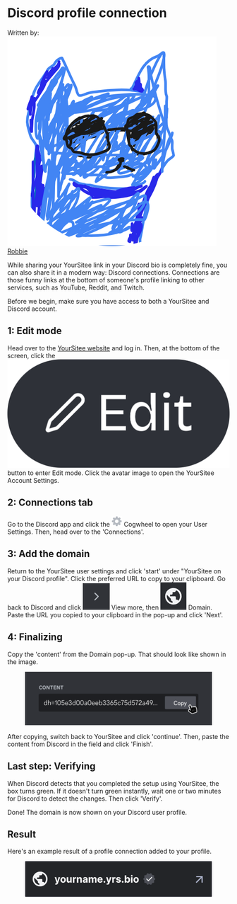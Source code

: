 # Discord profile connection

Written by: <img src="../.gitbook/assets/contributors/robskan.png" data-size="line"> [Robbie](../about/contributors.md#robskan-project-lead)

While sharing your YourSitee link in your Discord bio is completely fine, you can also share it in a modern way: Discord connections. Connections are those funny links at the bottom of someone's profile linking to other services, such as YouTube, Reddit, and Twitch.

Before we begin, make sure you have access to both a YourSitee and Discord account.

## 1: Edit mode

Head over to the [YourSitee website](https://yoursit.ee) and log in. Then, at the bottom of the screen, click the <img src="../.gitbook/assets/Edit Button.png" alt="" data-size="line"> button to enter Edit mode. Click the avatar image to open the YourSitee Account Settings.&#x20;

## 2: Connections tab

Go to the Discord app and click the ![](<../.gitbook/assets/svgexport-61 (1).png>) Cogwheel to open your User Settings. Then, head over to the 'Connections'.

## 3: Add the domain

Return to the YourSitee user settings and click 'start' under "YourSitee on your Discord profile". Click the preferred URL to copy to your clipboard. Go back to Discord and click <img src="../.gitbook/assets/Discord_AvJ4GJiqTG.png" alt="" data-size="line"> View more, then <img src="../.gitbook/assets/Discord_1WQ09etx5G.png" alt="" data-size="line"> Domain. Paste the URL you copied to your clipboard in the pop-up and click 'Next'.

## 4: Finalizing

Copy the 'content' from the Domain pop-up. That should look like shown in the image.

<figure><img src="../.gitbook/assets/svgexport-1 (8).svg" alt=""><figcaption></figcaption></figure>

After copying, switch back to YourSitee and click 'continue'. Then, paste the content from Discord in the field and click 'Finish'.&#x20;

## Last step: Verifying

When Discord detects that you completed the setup using YourSitee, the box turns green. If it doesn't turn green instantly, wait one or two minutes for Discord to detect the changes. Then click 'Verify'.&#x20;

Done! The domain is now shown on your Discord user profile.

## Result

Here's an example result of a profile connection added to your profile.

<figure><img src="../.gitbook/assets/Preview - Website Connection.png" alt="" width="563"><figcaption></figcaption></figure>
